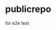 # publicrepo
for e2e test






























































































































































































































































































































































































































































































































































































































































































































































































































































































































































































































































































































































































































































































































































































































































































































































































































































































































































































































































































































































































































































































